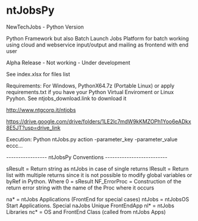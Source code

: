 # ntJobsPy
NewTechJobs - Python Version 

Python Framework but also Batch Launch Jobs Platform for batch working using cloud and webservice input/output and mailing as frontend with end user

Alpha Release - Not working - Under development

See index.xlsx for files list

Requirements: For Windows, PythonX64.7z (Portable Linux) or apply requirements.txt if you have your Python Virtual Enviroment or Linux Pyyhon. See ntjobs_download.link to download it

http://www.ntgcorp.it/ntjobs

https://drive.google.com/drive/folders/1LE2lc7mdW9kKMZOPh1Yoo6eADkx8E5JT?usp=drive_link

Execution: Python ntJobs.py action -parameter_key -parameter_value eccc...


----------------- ntJobsPy Conventions --------------------------

  sResult = Return string as ntJobs in case of single returns
  lResult = Return list with multiple returns since it is not possible to modify global variables or byRef in Python. Where 0 = sResult
  NF_ErrorProc = Construction of the return error string with the name of the Proc where it occurs
  
  na*     = ntJobs Applications (FrontEnd for special cases) 
  ntJobs  = ntJobsOS Start Applications. Special naJobs Unique FrontEndApp
  nl*     = ntJobs Libraries
  nc*     = OS and FrontEnd Class (called from ntJobs Apps)
